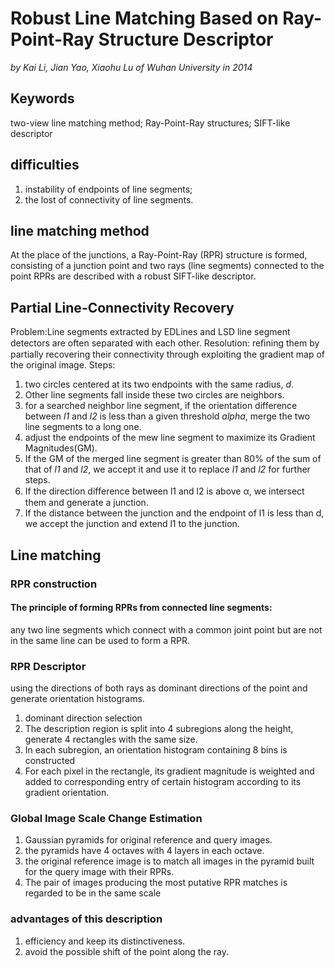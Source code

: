 # Robust Line Matching Based on Ray-Point-Ray Structure Descriptor
_by Kai Li, Jian Yao, Xiaohu Lu of Wuhan University in 2014_

## Keywords
two-view line matching method; Ray-Point-Ray structures; SIFT-like descriptor 

## difficulties
1. instability of endpoints of line segments; 
2. the lost of connectivity of line segments.

## line matching method
At the place of the junctions, a Ray-Point-Ray (RPR) structure is formed, consisting of a junction point and two rays (line segments) connected to the point
RPRs are described with a robust SIFT-like descriptor.

## Partial Line-Connectivity Recovery
Problem:Line segments extracted by EDLines and LSD line segment detectors are often separated with each other.
Resolution: reﬁning them by partially recovering their connectivity through exploiting the gradient map of the original image.
Steps:
1. two circles centered at its two endpoints with the same radius, _d_.
2. Other line segments fall inside these two circles are neighbors.
3. for a searched neighbor line segment, if the orientation difference between _l1_ and _l2_ is less than a given threshold _alpha_, merge the two line segments to a long one.
4. adjust the endpoints of the mew line segment to maximize its Gradient Magnitudes(GM).
5. If the GM of the merged line segment is greater than 80% of the sum of that of _l1_ and _l2_, we accept it and use it to replace _l1_ and _l2_ for further steps.
6. If the direction diﬀerence between l1 and l2 is above α, we intersect them and generate a junction.
7. If the distance between the junction and the endpoint of l1 is less than d, we accept the junction and extend l1 to the junction.

## Line matching
### RPR construction
#### The principle of forming RPRs from connected line segments:
any two line segments which connect with a common joint point but are not in the same line can be used to form a RPR.
### RPR Descriptor
using the directions of both rays as dominant directions of the point and generate orientation histograms.
1. dominant direction selection
2. The description region is split into 4 subregions along the height, generate 4 rectangles with the same size.
3. In each subregion, an orientation histogram containing 8 bins is constructed
4. For each pixel in the rectangle, its gradient magnitude is weighted and added to corresponding entry of certain histogram according to its gradient orientation.
### Global Image Scale Change Estimation
1. Gaussian pyramids for original reference and query images.
2. the pyramids have 4 octaves with 4 layers in each octave.
3. the original reference image is to match all images in the pyramid built for the query image with their RPRs. 
4. The pair of images producing the most putative RPR matches is regarded to be in the same scale 
### advantages of this description
1. efficiency and keep its distinctiveness.
2. avoid the possible shift of the point along the ray.
